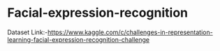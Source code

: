 # Facial-expression-recognition
Dataset Link:-https://www.kaggle.com/c/challenges-in-representation-learning-facial-expression-recognition-challenge
